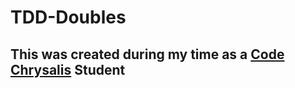 # TDD-Doubles
## This was created during my time as a [Code Chrysalis](https://codechrysalis.io) Student